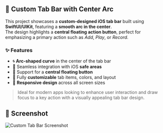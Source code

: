 ## 🧭 Custom Tab Bar with Center Arc

This project showcases a **custom-designed iOS tab bar** built using **SwiftUI/UIKit**, featuring a **smooth arc in the center**.  
The design highlights a **central floating action button**, perfect for emphasizing a primary action such as *Add*, *Play*, or *Record*.

### ✨ Features

- 🌀 **Arc-shaped curve** in the center of the tab bar  
- 🧩 Seamless integration with iOS **safe areas**  
- 🎯 Support for a **central floating button**  
- 🎨 Fully **customizable** tab items, colors, and layout  
- 📱 **Responsive design** across all screen sizes  

> Ideal for modern apps looking to enhance user interaction and draw focus to a key action with a visually appealing tab bar design.

## 📸 Screenshot

![Custom Tab Bar Screenshot](https://github.com/user-attachments/assets/42c7d361-1c35-4b51-a7c0-bf2a75b6c5a5)
